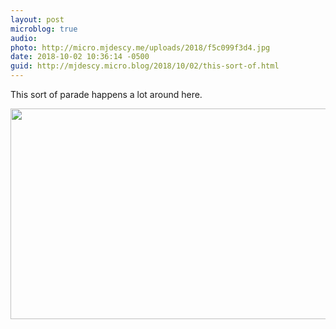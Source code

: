 ```yaml
---
layout: post
microblog: true
audio: 
photo: http://micro.mjdescy.me/uploads/2018/f5c099f3d4.jpg
date: 2018-10-02 10:36:14 -0500
guid: http://mjdescy.micro.blog/2018/10/02/this-sort-of.html
---
```

This sort of parade happens a lot around here.

<img src="http://micro.mjdescy.me/uploads/2018/f5c099f3d4.jpg" width="600" height="337" />
